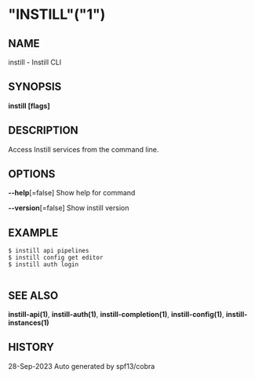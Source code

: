 # "INSTILL"("1")


## NAME



instill - Instill CLI 

## SYNOPSIS



**instill   [flags]** 

## DESCRIPTION



Access Instill services from the command line. 

## OPTIONS



**--help**[=false] 	Show help for command 

**--version**[=false] 	Show instill version 

## EXAMPLE





    
```
$ instill api pipelines
$ instill config get editor
$ instill auth login


```


## SEE ALSO



**instill-api(1)**, **instill-auth(1)**, **instill-completion(1)**, **instill-config(1)**, **instill-instances(1)** 

## HISTORY



28-Sep-2023 Auto generated by spf13/cobra 